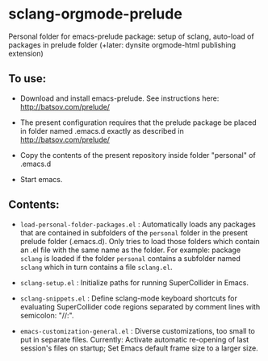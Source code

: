 
sclang-orgmode-prelude
======================

Personal folder for emacs-prelude package: setup of sclang, auto-load of packages in prelude folder (+later: dynsite orgmode-html publishing extension)

## To use:

- Download and install emacs-prelude. See instructions here: http://batsov.com/prelude/

- The present configuration requires that the prelude package be placed in folder named .emacs.d exactly as described in http://batsov.com/prelude/

- Copy the contents of the present repository inside folder "personal" of .emacs.d

- Start emacs.


## Contents:

- `load-personal-folder-packages.el` : Automatically loads any packages that are contained in subfolders of the `personal` folder in the present prelude folder (.emacs.d). Only tries to load those folders which contain an .el file with the same name as the folder. For example: package `sclang` is loaded if the folder `personal` contains a subfolder named `sclang` which in turn contains a file `sclang.el`.

- `sclang-setup.el` : Initialize paths for running SuperCollider in Emacs.

- `sclang-snippets.el` : Define sclang-mode keyboard shortcuts for evaluating SuperCollider code regions separated by comment lines with semicolon: "//:".

- `emacs-customization-general.el` : Diverse customizations, too small to put in separate files. Currently: Activate automatic re-opening of last session's files on startup; Set Emacs default frame size to a larger size.
